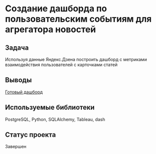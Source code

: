 #  Создание дашборда по пользовательским событиям для агрегатора новостей


## Задача
Используя данные Яндекс.Дзена построить дашборд с метриками взаимодействия пользователей с карточками статей

## Выводы
[Готовый дашборд](https://public.tableau.com/app/profile/triumf2714/viz/Yandex_Praktikum_16422773215480/sheet4?publish=yes)

## Используемые библиотеки
PostgreSQL, Python, SQLAlchemy, Tableau, dash

## Статус проекта
Завершен
